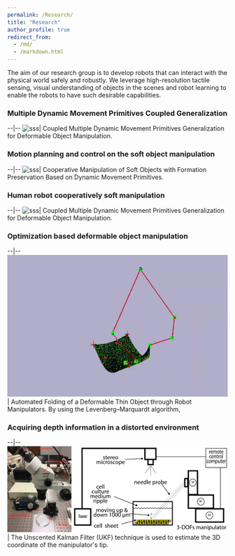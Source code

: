```yaml
---
permalink: /Research/
title: "Research"
author_profile: true
redirect_from: 
  - /md/
  - /markdown.html
---
```


<style>
table {
    border-collapse: collapse;
}
table, th, td {
   border: 0px solid black;
}
blockquote {
    border-left: solid blue;
    padding-left: 10px;
}
</style>

<style>
table th:first-of-type {
    width: 60%;
}
table th:nth-of-type(2) {
    width: 40%;
}
</style>


The aim of our research group is to develop robots that can interact with the physical world safely and robustly. We leverage high-resolution tactile sensing, visual understanding of objects in the scenes and robot learning to enable the robots to have such desirable capabilities.


### **Multiple Dynamic Movement Primitives Coupled Generalization**

--|--
![sss](/images/UR5.gif)| Coupled Multiple Dynamic Movement Primitives Generalization for Deformable Object Manipulation.


### **Motion planning and control on the soft object manipulation**

--|--
![sss](/images/ur3.gif)| Cooperative Manipulation of Soft Objects with Formation Preservation Based on Dynamic Movement Primitives.


### **Human robot cooperatively soft manipulation** 

--|--
![sss](/images/ezgif.com-gif-maker.gif)| Coupled Multiple Dynamic Movement Primitives Generalization for Deformable Object Manipulation.


### **Optimization based deformable object manipulation** 

--|--
![sss](/images/IROS2.gif)| Automated Folding of a Deformable Thin Object through Robot Manipulators. By using the Levenberg–Marquardt algorithm, 


<!-- the task of folding a deformable thin object can be reformulated as a convex optimization problem. -->


### **Acquiring depth information in a distorted environment** 

--|--
![sss](/images/aim2.png)| The Unscented Kalman Filter (UKF) technique is used to estimate the 3D coordinate of the manipulator's tip.


